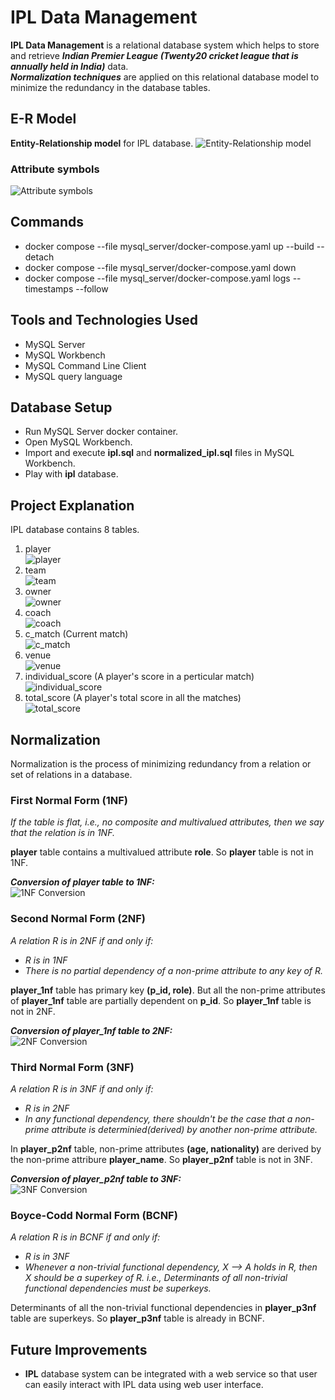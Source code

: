 # IPL Data Management

**IPL Data Management** is a relational database system which helps to store and retrieve **_Indian Premier League (Twenty20 cricket league that is annually held in India)_** data.  
**_Normalization techniques_** are applied on this relational database model to minimize the redundancy in the database tables.

## E-R Model

**Entity-Relationship model** for IPL database.
![Entity-Relationship model](./images/ipl_schema.png)

### Attribute symbols

![Attribute symbols](./images/attribute_symbols.png)

## Commands

- docker compose --file mysql_server/docker-compose.yaml up --build --detach
- docker compose --file mysql_server/docker-compose.yaml down
- docker compose --file mysql_server/docker-compose.yaml logs --timestamps --follow

## Tools and Technologies Used

- MySQL Server
- MySQL Workbench
- MySQL Command Line Client
- MySQL query language

## Database Setup

- Run MySQL Server docker container.
- Open MySQL Workbench.
- Import and execute **ipl.sql** and **normalized_ipl.sql** files in MySQL Workbench.
- Play with **ipl** database.

## Project Explanation

IPL database contains 8 tables.

<!--- Use 2 SPACEs at the end of a line for line break(\n). -->

1. player  
   ![player](./images/player_table.png)
2. team  
   ![team](./images/team_table.png)
3. owner  
   ![owner](./images/owner_table.png)
4. coach  
   ![coach](./images/coach_table.png)
5. c_match (Current match)  
   ![c_match](./images/c_match_table.png)
6. venue  
   ![venue](./images/venue_table.png)
7. individual_score (A player's score in a perticular match)  
   ![individual_score](./images/individual_score_table.png)
8. total_score (A player's total score in all the matches)  
   ![total_score](./images/total_score_table.png)

## Normalization

Normalization is the process of minimizing redundancy from a relation or set of relations in a database.

### First Normal Form (1NF)

_If the table is flat, i.e., no composite and multivalued attributes, then we say that the relation is in 1NF._

**player** table contains a multivalued attribute **role**. So **player** table is not in 1NF.

**_Conversion of player table to 1NF:_**  
![1NF Conversion](./images/1nf_conversion.png)

### Second Normal Form (2NF)

_A relation R is in 2NF if and only if:_

- _R is in 1NF_
- _There is no partial dependency of a non-prime attribute to any key of R._

**player_1nf** table has primary key **(p_id, role)**. But all the non-prime attributes of **player_1nf** table are partially dependent on **p_id**. So **player_1nf** table is not in 2NF.

**_Conversion of player_1nf table to 2NF:_**  
![2NF Conversion](./images/2nf_conversion.png)

### Third Normal Form (3NF)

_A relation R is in 3NF if and only if:_

- _R is in 2NF_
- _In any functional dependency, there shouldn't be the case that a non-prime attribute is determinied(derived) by another non-prime attribute._

In **player_p2nf** table, non-prime attributes **(age, nationality)** are derived by the non-prime attribure **player_name**. So **player_p2nf** table is not in 3NF.

**_Conversion of player_p2nf table to 3NF:_**  
![3NF Conversion](./images/3nf_conversion.png)

### Boyce-Codd Normal Form (BCNF)

_A relation R is in BCNF if and only if:_

- _R is in 3NF_
- _Whenever a non-trivial functional dependency, X --> A holds in R, then X should be a superkey of R. i.e., Determinants of all non-trivial functional dependencies must be superkeys._

Determinants of all the non-trivial functional dependencies in **player_p3nf** table are superkeys. So **player_p3nf** table is already in BCNF.

## Future Improvements

- **IPL** database system can be integrated with a web service so that user can easily interact with IPL data using web user interface.


